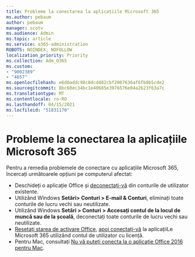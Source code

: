 ```yaml
---
title: Probleme la conectarea la aplicațiile Microsoft 365
ms.author: pebaum
author: pebaum
manager: scotv
ms.audience: Admin
ms.topic: article
ms.service: o365-administration
ROBOTS: NOINDEX, NOFOLLOW
localization_priority: Priority
ms.collection: Adm_O365
ms.custom:
- "9002389"
- "4657"
ms.openlocfilehash: e6d0addc98c8dcd482cbf2007636af6fb8b5cde2
ms.sourcegitcommit: 8bc60ec34bc1e40685e3976576e04a2623f63a7c
ms.translationtype: MT
ms.contentlocale: ro-RO
ms.lasthandoff: 04/15/2021
ms.locfileid: "51831170"
---
```

# <a name="issues-signing-into-microsoft-365-apps"></a>Probleme la conectarea la aplicațiile Microsoft 365

Pentru a remedia problemele de conectare cu aplicațiile Microsoft 365, încercați următoarele opțiuni pe computerul afectat:

- Deschideți o aplicație Office și [deconectați-vă](https://go.microsoft.com/fwlink/?linkid=2114082) din conturile de utilizator existente.
- Utilizând Windows **Setări> Conturi > E-mail & Conturi**, eliminați toate conturile de lucru vechi sau neutilizate.
- Utilizând Windows **Setări > Conturi > Accesați contul de la locul de muncă sau de la școală**, deconectați toate conturile de lucru vechi sau neutilizate.
- [Resetați starea de activare Office,](https://docs.microsoft.com/office365/troubleshoot/activation/reset-office-365-proplus-activation-state) [apoi conectați-vă](https://support.office.com/article/sign-in-to-office-b9582171-fd1f-4284-9846-bdd72bb28426) la aplicațiiLe Microsoft 365 utilizând contul de utilizator cu licență.
- Pentru Mac, consultați [Nu vă puteți conecta la o aplicație Office 2016 pentru Mac](https://docs.microsoft.com/office365/troubleshoot/authentication/sign-in-to-office-2016-for-mac-fail).
